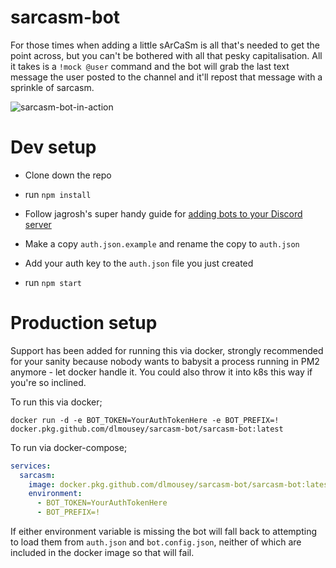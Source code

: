 # sarcasm-bot
For those times when adding a little sArCaSm is all that's needed to get the point across, but you can't be bothered with
all that pesky capitalisation. All it takes is a `!mock @user` command and the bot will grab the last text message the user
posted to the channel and it'll repost that message with a sprinkle of sarcasm.

![sarcasm-bot-in-action](https://puu.sh/CFB6z/25cec89b67.png)

# Dev setup

- Clone down the repo

- run `npm install`

- Follow jagrosh's super handy guide for [adding bots to your Discord server](https://github.com/jagrosh/MusicBot/wiki/Adding-Your-Bot-To-Your-Server)

- Make a copy `auth.json.example` and rename the copy to `auth.json`

- Add your auth key to the `auth.json` file you just created

- run `npm start`

# Production setup

Support has been added for running this via docker, strongly recommended for your sanity because nobody
wants to babysit a process running in PM2 anymore - let docker handle it. You could also throw it into k8s
this way if you're so inclined.

To run this via docker;
```
docker run -d -e BOT_TOKEN=YourAuthTokenHere -e BOT_PREFIX=! docker.pkg.github.com/dlmousey/sarcasm-bot/sarcasm-bot:latest
```

To run via docker-compose;
```yml
services:
  sarcasm:
    image: docker.pkg.github.com/dlmousey/sarcasm-bot/sarcasm-bot:latest
    environment:
      - BOT_TOKEN=YourAuthTokenHere
      - BOT_PREFIX=!
```

If either environment variable is missing the bot will fall back to attempting to load them from 
`auth.json` and `bot.config.json`, neither of which are included in the docker image so that will fail.
